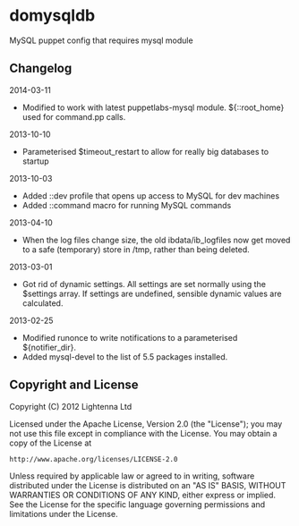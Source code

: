 domysqldb
=========

MySQL puppet config that requires mysql module

Changelog
---------

2014-03-11

  * Modified to work with latest puppetlabs-mysql module.  ${::root_home} used for command.pp calls.

2013-10-10

  * Parameterised $timeout_restart to allow for really big databases to startup

2013-10-03

  * Added ::dev profile that opens up access to MySQL for dev machines
  * Added ::command macro for running MySQL commands

2013-04-10

  * When the log files change size, the old ibdata/ib_logfiles now get moved to a safe (temporary) store in /tmp, rather than being deleted.

2013-03-01

  * Got rid of dynamic settings.  All settings are set normally using the $settings array.  If settings are undefined, sensible dynamic values are calculated.

2013-02-25

  * Modified runonce to write notifications to a parameterised ${notifier_dir}.
  * Added mysql-devel to the list of 5.5 packages installed.

Copyright and License
---------------------

Copyright (C) 2012 Lightenna Ltd

Licensed under the Apache License, Version 2.0 (the "License");
you may not use this file except in compliance with the License.
You may obtain a copy of the License at

    http://www.apache.org/licenses/LICENSE-2.0

Unless required by applicable law or agreed to in writing, software
distributed under the License is distributed on an "AS IS" BASIS,
WITHOUT WARRANTIES OR CONDITIONS OF ANY KIND, either express or implied.
See the License for the specific language governing permissions and
limitations under the License.
